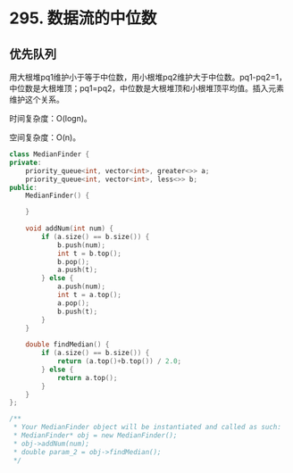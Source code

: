 # 295. 数据流的中位数

## 优先队列

用大根堆pq1维护小于等于中位数，用小根堆pq2维护大于中位数。pq1-pq2=1，中位数是大根堆顶；pq1=pq2，中位数是大根堆顶和小根堆顶平均值。插入元素维护这个关系。

时间复杂度：O(logn)。

空间复杂度：O(n)。

```cpp
class MedianFinder {
private:
    priority_queue<int, vector<int>, greater<>> a;
    priority_queue<int, vector<int>, less<>> b;
public:
    MedianFinder() {

    }
    
    void addNum(int num) {
        if (a.size() == b.size()) {
            b.push(num);
            int t = b.top();
            b.pop();
            a.push(t);
        } else {
            a.push(num);
            int t = a.top();
            a.pop();
            b.push(t);
        }
    }
    
    double findMedian() {
        if (a.size() == b.size()) {
            return (a.top()+b.top()) / 2.0;
        } else {
            return a.top();
        }
    }
};

/**
 * Your MedianFinder object will be instantiated and called as such:
 * MedianFinder* obj = new MedianFinder();
 * obj->addNum(num);
 * double param_2 = obj->findMedian();
 */
```